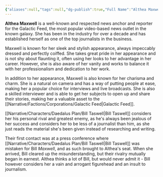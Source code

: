 ```yaml
---
{"aliases":null,"tags":null,"dg-publish":true,"Full Name":"Althea Maxwell","Pronouns":"she/her","Role":"Opponent","Species":"Tallisite","Gender":"Cis Woman","permalink":"/narrative/characters/phyrra-s-spark/althea-maxwell/","dgPassFrontmatter":true}
---
```


**Althea Maxwell** is a well-known and respected news anchor and reporter for the Galactic Feed, the most popular video-based news outlet in the known galaxy. She has been in the industry for over a decade and has established herself as one of the top journalists in the business.

Maxwell is known for her sleek and stylish appearance, always impeccably dressed and perfectly coiffed. She takes great pride in her appearance and is not shy about flaunting it, often using her looks to her advantage in her career. However, she is also aware of her vanity and works to balance it with her professionalism and dedication to her work.

In addition to her appearance, Maxwell is also known for her charisma and charm. She is a natural on camera and has a way of putting people at ease, making her a popular choice for interviews and live broadcasts. She is also a skilled interviewer and is able to get her subjects to open up and share their stories, making her a valuable asset to the [[Narrative/Factions/Corporations/Galactic Feed\|Galactic Feed]].

[[Narrative/Characters/Daedalus Plan/Bill Taswell\|Bill Taswell]] considers her his personal rival and greatest enemy, as he's always been jealous of her success and considers her to be less of a journalist than him, as she just reads the material she's been given instead of researching and writing.

Their first contact was at a press conference where [[Narrative/Characters/Daedalus Plan/Bill Taswell\|Bill Taswell]] was mistaken for Bill *Maxwell*, and as such brought to Althea's seat. When she arrived, Bill cleared up the misunderstanding, but their rivalry mutually began in earnest. Althea thinks a lot of Bill, but would never admit it - Bill however considers her a vain and arrogant figurehead and an insult to journalism.